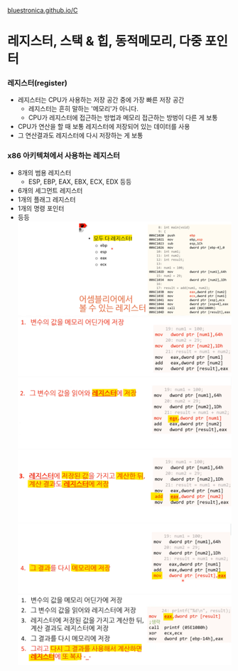 [bluestronica.github.io/C](https://bluestronica.github.io/C)


# 레지스터, 스택 & 힙, 동적메모리, 다중 포인터


### 레지스터(register)
- 레지스터는 CPU가 사용하는 저장 공간 중에 가장 빠른 저장 공간
  - 레지스터는 흔히 말하는 '메모리'가 아니다.
  - CPU가 레지스터에 접근하는 방법과 메모리 접근하는 방벙이 다른 게 보통
- CPU가 연산을 할 때 보통 레지스터에 저장되어 있는 데이터를 사용
- 그 연산결과도 레지스터에 다시 저장하는 게 보통

### x86 아키텍쳐에서 사용하는 레지스터
- 8개의 범용 레지스터
  - ESP, EBP, EAX, EBX, ECX, EDX 등등
- 6개의 세그먼트 레지스터
- 1개의 플래그 레지스터
- 1개의 명령 포인터
- 등등
![img](Img/assem.png)
![img](Img/register01.png)
![img](Img/register02.png)
![img](Img/register03.png)
![img](Img/register04.png)
![img](Img/register05.png)
